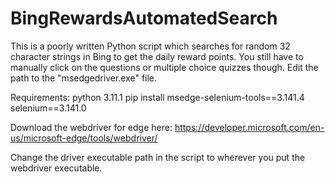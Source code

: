 # BingRewardsAutomatedSearch
This is a poorly written Python script which searches for random 32 character strings in Bing to get the daily reward points.  You still have to manually click on the questions or multiple choice quizzes though.  Edit the path to the "msedgedriver.exe" file.

Requirements:
python 3.11.1
pip install msedge-selenium-tools==3.141.4 selenium==3.141.0

Download the webdriver for edge here:
https://developer.microsoft.com/en-us/microsoft-edge/tools/webdriver/

Change the driver executable path in the script to wherever you put the webdriver executable.
